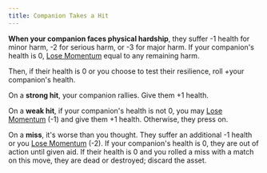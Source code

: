 ```yaml
---
title: Companion Takes a Hit
---
```


**When your companion faces physical hardship**, they suffer -1 health for minor harm, -2 for serious harm, or -3 for major harm. If your companion's health is 0, [Lose Momentum](/moves/suffer/lose_momentum) equal to any remaining harm.

Then, if their health is 0 or you choose to test their resilience, roll +your companion's health.

On a **strong hit**, your companion rallies. Give them +1 health.

On a **weak hit**, if your companion's health is not 0, you may [Lose Momentum](/moves/suffer/lose_momentum) (-1) and give them +1 health. Otherwise, they press on.

On a **miss**, it's worse than you thought. They suffer an additional -1 health or you [Lose Momentum](/moves/suffer/lose_momentum) (-2). If your companion's health is 0, they are out of action until given aid. If their health is 0 and you rolled a miss with a match on this move, they are dead or destroyed; discard the asset.
